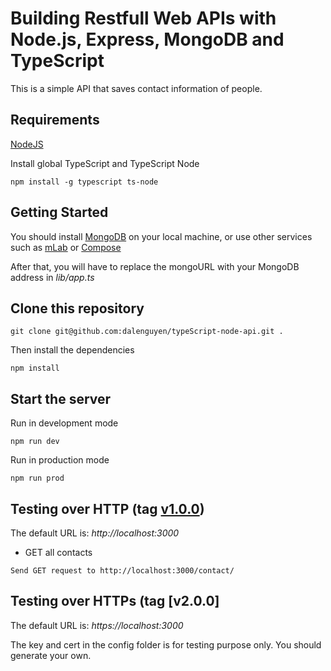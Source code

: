 # Building Restfull Web APIs with Node.js, Express, MongoDB and TypeScript

This is a simple API that saves contact information of people. 

## Requirements

[NodeJS](https://nodejs.org/en/)

Install global TypeScript and TypeScript Node

```
npm install -g typescript ts-node
```

## Getting Started

You should install [MongoDB](https://docs.mongodb.com/manual/administration/install-community/) on your local machine, or use other services such as [mLab](https://mlab.com/) or [Compose](https://www.compose.com/compare/mongodb)

After that, you will have to replace the mongoURL with your MongoDB address in *lib/app.ts*

## Clone this repository

```
git clone git@github.com:dalenguyen/typeScript-node-api.git .
```

Then install the dependencies

```
npm install
```

## Start the server

Run in development mode

```
npm run dev
```

Run in production mode 

```
npm run prod
```

## Testing over HTTP (tag [v1.0.0](https://github.com/sunilsinghiec/typeScript-node-api))

The default URL is: *http://localhost:3000*

+ GET all contacts

```
Send GET request to http://localhost:3000/contact/
```

## Testing over HTTPs (tag [v2.0.0]

The default URL is: *https://localhost:3000*

The key and cert in the config folder is for testing purpose only. You should generate your own.
